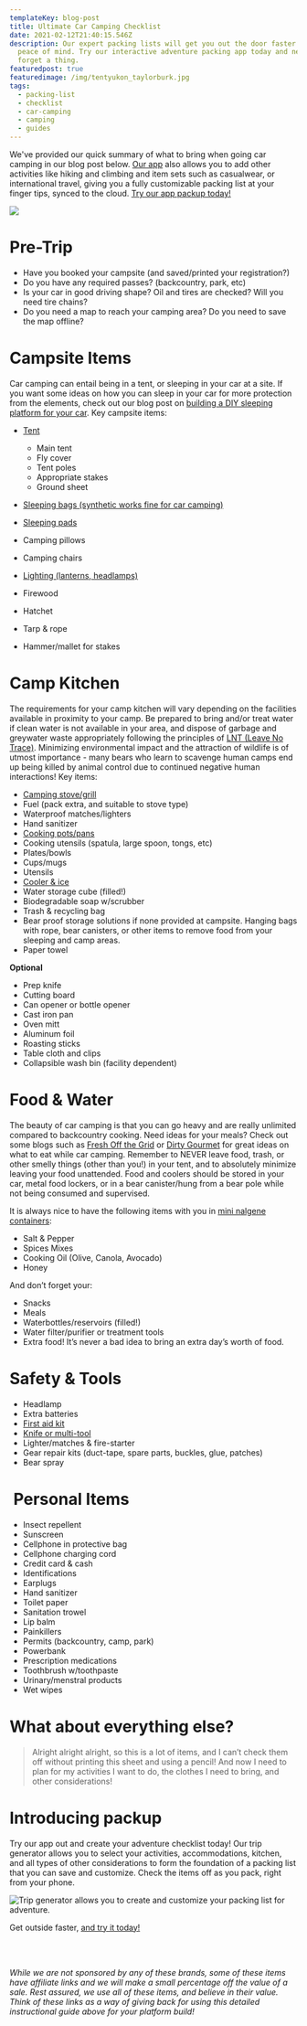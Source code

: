 ```yaml
---
templateKey: blog-post
title: Ultimate Car Camping Checklist
date: 2021-02-12T21:40:15.546Z
description: Our expert packing lists will get you out the door faster with
  peace of mind. Try our interactive adventure packing app today and never
  forget a thing.
featuredpost: true
featuredimage: /img/tentyukon_taylorburk.jpg
tags:
  - packing-list
  - checklist
  - car-camping
  - camping
  - guides
---
```

We've provided our quick summary of what to bring when going car camping in our blog post below. [Our app](https://getpackup.com/) also allows you to add other activities like hiking and climbing and item sets such as casualwear, or international travel, giving you a fully customizable packing list at your finger tips, synced to the cloud. [Try our app packup today!](https://getpackup.com/) 

![](/img/screenshot-2021-02-12-155656.png)

# Pre-Trip

* Have you booked your campsite (and saved/printed your registration?)
* Do you have any required passes? (backcountry, park, etc)
* Is your car in good driving shape? Oil and tires are checked? Will you need tire chains?
* Do you need a map to reach your camping area? Do you need to save the map offline?

# Campsite Items

Car camping can entail being in a tent, or sleeping in your car at a site. If you want some ideas on how you can sleep in your car for more protection from the elements, check out our blog post on [building a DIY sleeping platform for your car](https://getpackup.com/blog/2020-11-23-suv-sleeping-platform-a-diy-guide-to-sleeping-inside/). Key campsite items:

* [Tent](https://bit.ly/3qh0P8p)

  * Main tent
  * Fly cover
  * Tent poles
  * Appropriate stakes
  * Ground sheet
* [Sleeping bags (synthetic works fine for car camping)](https://bit.ly/3aXwiGA)
* [Sleeping pads](https://bit.ly/3jLHYjn)
* Camping pillows
* Camping chairs
* [Lighting (lanterns, headlamps)](https://bit.ly/2ZdLidW)
* Firewood
* Hatchet
* Tarp & rope
* Hammer/mallet for stakes

# Camp Kitchen

The requirements for your camp kitchen will vary depending on the facilities available in proximity to your camp. Be prepared to bring and/or treat water if clean water is not available in your area, and dispose of garbage and greywater waste appropriately following the principles of [LNT (Leave No Trace)](https://www.leavenotrace.ca/). Minimizing environmental impact and the attraction of wildlife is of utmost importance - many bears who learn to scavenge human camps end up being killed by animal control due to continued negative human interactions! Key items: 

* [Camping stove/grill](https://bit.ly/379MJOO)
* Fuel (pack extra, and suitable to stove type)
* Waterproof matches/lighters
* Hand sanitizer
* [Cooking pots/pans](https://bit.ly/379msjG)
* Cooking utensils (spatula, large spoon, tongs, etc)
* Plates/bowls
* Cups/mugs
* Utensils
* [Cooler & ice](https://bit.ly/2Zayogu)
* Water storage cube (filled!)
* Biodegradable soap w/scrubber
* Trash & recycling bag
* Bear proof storage solutions if none provided at campsite. Hanging bags with rope, bear canisters, or other items to remove food from your sleeping and camp areas.
* Paper towel

**Optional**

* Prep knife
* Cutting board
* Can opener or bottle opener
* Cast iron pan
* Oven mitt
* Aluminum foil
* Roasting sticks
* Table cloth and clips
* Collapsible wash bin (facility dependent)

# Food & Water

The beauty of car camping is that you can go heavy and are really unlimited compared to backcountry cooking. Need ideas for your meals? Check out some blogs such as [Fresh Off the Grid](https://www.freshoffthegrid.com/) or [Dirty Gourmet](https://www.dirtygourmet.com/) for great ideas on what to eat while car camping. Remember to NEVER leave food, trash, or other smelly things (other than you!) in your tent, and to absolutely minimize leaving your food unattended. Food and coolers should be stored in your car, metal food lockers, or in a bear canister/hung from a bear pole while not being consumed and supervised. 

It is always nice to have the following items with you in [mini nalgene containers](https://www.mec.ca/en/product/4005-479/Small-Travel-Kit):

* Salt & Pepper
* Spices Mixes
* Cooking Oil (Olive, Canola, Avocado)
* Honey

And don’t forget your:

* Snacks
* Meals
* Waterbottles/reservoirs (filled!)
* Water filter/purifier or treatment tools
* Extra food! It’s never a bad idea to bring an extra day’s worth of food.

# Safety & Tools

* Headlamp
* Extra batteries
* [First aid kit](https://bit.ly/3pnbHRe)
* [Knife or multi-tool](https://bit.ly/3d2PR2O)
* Lighter/matches & fire-starter
* Gear repair kits (duct-tape, spare parts, buckles, glue, patches)
* Bear spray

#  Personal Items

* Insect repellent
* Sunscreen
* Cellphone in protective bag
* Cellphone charging cord
* Credit card & cash
* Identifications
* Earplugs
* Hand sanitizer
* Toilet paper
* Sanitation trowel
* Lip balm
* Painkillers
* Permits (backcountry, camp, park)
* Powerbank
* Prescription medications
* Toothbrush w/toothpaste
* Urinary/menstral products
* Wet wipes

# What about everything else?

> Alright alright alright, so this is a lot of items, and I can’t check them off without printing this sheet and using a pencil! And now I need to plan for my activities I want to do, the clothes I need to bring, and other considerations!

# Introducing packup

Try our app out and create your adventure checklist today! Our trip generator allows you to select your activities, accommodations, kitchen, and all types of other considerations to form the foundation of a packing list that you can save and customize. Check the items off as you pack, right from your phone.

![Trip generator allows you to create and customize your packing list for adventure.](/img/product-shots.png)

Get outside faster, [and try it today!](https://getpackup.com/)



<br></br>

*While we are not sponsored by any of these brands, some of these items have affiliate links and we will make a small percentage off the value of a sale. Rest assured, we use all of these items, and believe in their value. Think of these links as a way of giving back for using this detailed instructional guide above for your platform build!*